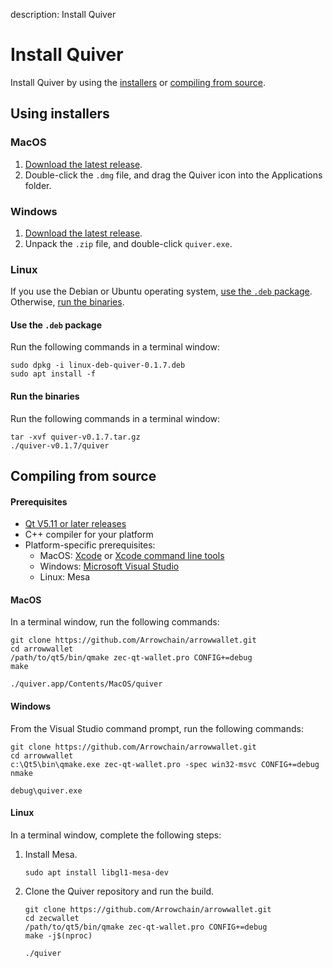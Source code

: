 description: Install Quiver
<!--- END of page meta data -->

# Install Quiver

Install Quiver by using the [installers](#using-installers) or [compiling from source](#compiling-from-source).

## Using installers

### MacOS

1. [Download the latest release](https://github.com/Arrowchain/arrowwallet/releases).
1. Double-click the `.dmg` file, and drag the Quiver icon into the Applications folder.

### Windows

1. [Download the latest release](https://github.com/Arrowchain/arrowwallet/releases).
1. Unpack the `.zip` file, and double-click `quiver.exe`.

### Linux

If you use the Debian or Ubuntu operating system, [use the `.deb` package](#use-the-deb-package). Otherwise, [run the binaries](#run-the-binaries).

#### Use the `.deb` package

Run the following commands in a terminal window:

```
sudo dpkg -i linux-deb-quiver-0.1.7.deb
sudo apt install -f
```

#### Run the binaries

Run the following commands in a terminal window:

```
tar -xvf quiver-v0.1.7.tar.gz
./quiver-v0.1.7/quiver
```

## Compiling from source

#### Prerequisites

* [Qt V5.11 or later releases](https://www.qt.io/download)
* C++ compiler for your platform
* Platform-specific prerequisites:
    * MacOS: [Xcode](https://developer.apple.com/xcode/) or [Xcode command line tools](https://developer.apple.com/downloads/index.action)
    * Windows: [Microsoft Visual Studio](https://visualstudio.microsoft.com/vs/whatsnew/)
    * Linux: Mesa

#### MacOS

In a terminal window, run the following commands:

```
git clone https://github.com/Arrowchain/arrowwallet.git
cd arrowwallet
/path/to/qt5/bin/qmake zec-qt-wallet.pro CONFIG+=debug
make

./quiver.app/Contents/MacOS/quiver
```

#### Windows

From the Visual Studio command prompt, run the following commands:

```
git clone https://github.com/Arrowchain/arrowwallet.git
cd arrowwallet
c:\Qt5\bin\qmake.exe zec-qt-wallet.pro -spec win32-msvc CONFIG+=debug
nmake

debug\quiver.exe
```

#### Linux

In a terminal window, complete the following steps:

1. Install Mesa.

    ```
    sudo apt install libgl1-mesa-dev
    ```

1. Clone the Quiver repository and run the build.

    ```
    git clone https://github.com/Arrowchain/arrowwallet.git
    cd zecwallet
    /path/to/qt5/bin/qmake zec-qt-wallet.pro CONFIG+=debug
    make -j$(nproc)

    ./quiver
    ```
